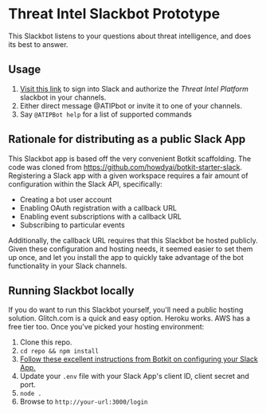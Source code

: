 # Threat Intel Slackbot Prototype
This Slackbot listens to your questions about threat intelligence, and does its best to answer.

## Usage
1. [Visit this link](https://slack.com/oauth/authorize?&client_id=243871557045.246046908180&scope=bot) to sign into Slack and authorize the _Threat Intel Platform_ slackbot in your channels.
1. Either direct message @ATIPbot or invite it to one of your channels.
1. Say `@ATIPBot help` for a list of supported commands

## Rationale for distributing as a public Slack App
This Slackbot app is based off the very convenient Botkit scaffolding. The code was cloned from https://github.com/howdyai/botkit-starter-slack. Registering a Slack app with a given workspace requires a fair amount of configuration within the Slack API, specifically:
* Creating a bot user account
* Enabling OAuth registration with a callback URL
* Enabling event subscriptions with a callback URL
* Subscribing to particular events

Additionally, the callback URL requires that this Slackbot be hosted publicly. Given these configuration and hosting needs, it seemed easier to set them up once, and let you install the app to quickly take advantage of the bot functionality in your Slack channels.

## Running Slackbot locally
If you do want to run this Slackbot yourself, you'll need a public hosting solution. Glitch.com is a quick and easy option. Heroku works. AWS has a free tier too. Once you've picked your hosting environment:
1. Clone this repo.
1. `cd repo && npm install`
1. [Follow these excellent instructions from Botkit on configuring your Slack App.](https://github.com/howdyai/botkit/blob/master/docs/slack-events-api.md)
1. Update your `.env` file with your Slack App's client ID, client secret and port.
1. `node .`
1. Browse to `http://your-url:3000/login`